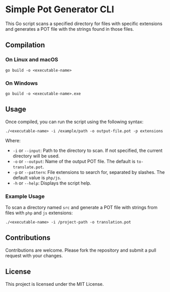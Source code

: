 Simple Pot Generator CLI
==================

This Go script scans a specified directory for files with specific extensions and generates a POT file with the strings found in those files.

Compilation
-----------

### On Linux and macOS

    go build -o <executable-name>

### On Windows

    go build -o <executable-name>.exe

Usage
-----

Once compiled, you can run the script using the following syntax:

    ./<executable-name> -i /example/path -o output-file.pot -p extensions

Where:

*   `-i` or `--input`: Path to the directory to scan. If not specified, the current directory will be used.
*   `-o` or `--output`: Name of the output POT file. The default is `to-translate.pot`.
*   `-p` or `--pattern`: File extensions to search for, separated by slashes. The default value is `php/js`.
*   `-h` or `--help`: Displays the script help.

### Example Usage

To scan a directory named `src` and generate a POT file with strings from files with `php` and `js` extensions:

    ./<executable-name> -i /project-path -o translation.pot

Contributions
-------------

Contributions are welcome. Please fork the repository and submit a pull request with your changes.

License
-------

This project is licensed under the MIT License.